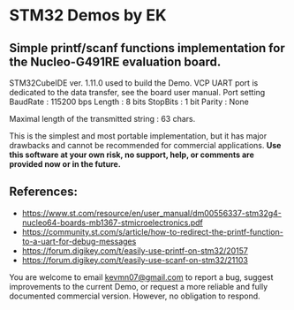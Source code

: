 # STM32 Demos by EK

## Simple printf/scanf functions implementation for the Nucleo-G491RE evaluation board.

STM32CubeIDE ver. 1.11.0 used to build the Demo. 
VCP UART port is dedicated to the data transfer, see the board user manual.
Port setting
  BaudRate : 115200 bps
  Length   : 8 bits
  StopBits : 1 bit
  Parity   : None

Maximal length of the transmitted string : 63 chars.

This is the simplest and most portable implementation, but it has major drawbacks and cannot be recommended for commercial applications.
__Use this software at your own risk, no support, help, or comments are provided now or in the future.__

## References:

- https://www.st.com/resource/en/user_manual/dm00556337-stm32g4-nucleo64-boards-mb1367-stmicroelectronics.pdf
- https://community.st.com/s/article/how-to-redirect-the-printf-function-to-a-uart-for-debug-messages
- https://forum.digikey.com/t/easily-use-printf-on-stm32/20157
- https://forum.digikey.com/t/easily-use-scanf-on-stm32/21103

You are welcome to email <kevmn07@gmail.com> to report a bug, suggest improvements to the current Demo, or request a more reliable and fully documented commercial version.
However, no obligation to respond.

